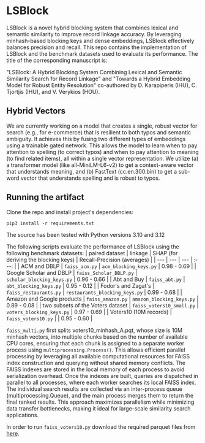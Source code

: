 
# LSBlock
LSBlock is a novel hybrid blocking system that combines lexical and semantic similarity to improve record linkage accuracy. By leveraging minhash-based blocking keys and dense embeddings, LSBlock effectively balances precision and recall. 
This repo contains the implementation of LSBlock and the benchmark datasets used to evaluate its performance. 
The title of the corresponding manuscript is:

"LSBlock: A Hybrid Blocking System Combining Lexical and Semantic Similarity Search for Record Linkage"  and "Towards a Hybrid Embedding Model for Robust Entity Resolution" co-authored by D. Karapiperis (IHU), C. Tjortjis (IHU), and V. Verykios (HOU).

## Hybrid Vectors
We are currently working on a model that creates a single, robust vector for search (e.g., for e-commerce) that is resilient to both typos and semantic ambiguity. It achieves this by fusing two different types of embeddings using a trainable gated network. This allows the model to learn when to pay attention to spelling (to correct typos) and when to pay attention to meaning (to find related items), all within a single vector representation. We utilize (a) a transformer model (like all-MiniLM-L6-v2) to get a context-aware vector that understands meaning, and (b) FastText (cc.en.300.bin) to get a sub-word vector that understands spelling and is robust to typos. 


## Running the artifact
Clone the repo and install project's dependencies:
```
pip3 install -r requirements.txt
```
The source has been tested with Python versions 3.10 and 3.12

 
The following scripts evaluate the performance of LSBlock using the following benchmark datasets:
| paired dataset | linkage | SHAP (for deriving the blocking keys) | Recall-Precision (averages) |
| --- | --- | --- | :---: |
| ACM and DBLP | `faiss_acm.py` | `acm_blocking_keys.py` | 0.98 - 0.69 |
| Google Scholar and DBLP | `faiss_Scholar_DBLP.py` | `scholar_blocking_keys.py` | 0.96 - 0.66 |
| Abt and Buy | `faiss_abt.py` | `abt_blocking_keys.py` | 0.95 - 0.12 |
| Fodor's and Zagat's | `faiss_restaurants.py` | `restaurants_blocking_keys.py` | 0.99 - 0.68 |
| Amazon and Google products | `faiss_amazon.py` | `amazon_blocking_keys.py` | 0.89 - 0.08 | 
| two subsets of the Voters dataset | `faiss_voters10_small.py` | `voters_blocking_keys.py` | 0.97 - 0.69 |
| Voters10 (10M records) | `faiss_voters10.py` | | 0.95 - 0.60 |

`faiss_multi.py` first splits voters10_minhash_A.pqt, whose size is 10M minhash vectors, into multiple chunks based on the number of available CPU cores, ensuring that each chunk is assigned to a separate worker process using `multiprocessing.Process()`. This allows efficient parallel processing by leveraging all available computational resources for FAISS index construction and querying without shared memory conflicts. The FAISS indexes are stored in the local memory of each process to avoid serialization overhead. Once the indexes are built, queries are dispatched in parallel to all processes, where each worker searches its local FAISS index. The individual search results are collected via an inter-process queue (multiprocessing.Queue), and the main process merges them to return the final ranked results. This approach maximizes parallelism while minimizing data transfer bottlenecks, making it ideal for large-scale similarity search applications.

In order to run `faiss_voters10.py` download the required parquet files from [here](https://1drv.ms/f/c/5d21c94cfd3ca26c/EruRIWVgq3BAiPsXt5RHnpABL5g0asPNHfAbcTSGAjPfsg?e=EPsIjT).
  
   
